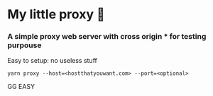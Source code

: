 # My little proxy 🦄
### A simple proxy web server with cross origin * for testing purpouse

Easy to setup: no useless stuff

`yarn proxy --host=<hostthatyouwant.com> --port=<optional>`

GG EASY
